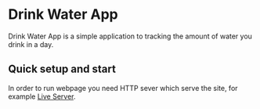 # Drink Water App

Drink Water App is a simple application to tracking the amount of water you drink in a day.

## Quick setup and start

In order to run webpage you need HTTP sever which serve the site, for example [Live Server](https://marketplace.visualstudio.com/items?itemName=ritwickdey.LiveServer).